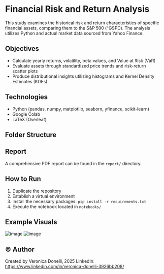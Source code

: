 # Financial Risk and Return Analysis

This study examines the historical risk and return characteristics of specific financial assets, comparing them to the S&P 500 (^GSPC). The analysis utilizes Python and actual market data sourced from Yahoo Finance.

## Objectives
- Calculate yearly returns, volatility, beta values, and Value at Risk (VaR)
- Evaluate assets through standardized price trends and risk-return scatter plots
- Produce distributional insights utilizing histograms and Kernel Density Estimates (KDEs)
  
## Technologies
- Python (pandas, numpy, matplotlib, seaborn, yfinance, scikit-learn)
- Google Colab
- LaTeX (Overleaf)

## Folder Structure

## Report
A comprehensive PDF report can be found in the `report/` directory.

## How to Run
1. Duplicate the repository
2. Establish a virtual environment
3. Install the necessary packages: `pip install -r requirements.txt`
4. Execute the notebook located in `notebooks/`

## Example Visuals
![image](https://github.com/user-attachments/assets/15898f26-ec48-4708-bc55-a608714c7849)
![image](https://github.com/user-attachments/assets/45403c3a-d868-4860-bcb7-5f75078ef492)

## © Author
Created by Veronica Donelli, 2025 
LinkedIn: https://www.linkedin.com/in/veronica-donelli-3926bb208/  
